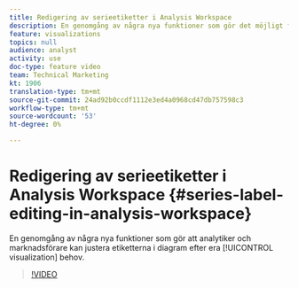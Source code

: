 ```yaml
---
title: Redigering av serieetiketter i Analysis Workspace
description: En genomgång av några nya funktioner som gör det möjligt för analytiker och marknadsförare att justera etiketterna i diagram efter era visualiseringsbehov.
feature: visualizations
topics: null
audience: analyst
activity: use
doc-type: feature video
team: Technical Marketing
kt: 1906
translation-type: tm+mt
source-git-commit: 24ad92b0ccdf1112e3ed4a0968cd47db757598c3
workflow-type: tm+mt
source-wordcount: '53'
ht-degree: 0%

---
```



# Redigering av serieetiketter i Analysis Workspace {#series-label-editing-in-analysis-workspace}

En genomgång av några nya funktioner som gör att analytiker och marknadsförare kan justera etiketterna i diagram efter era [!UICONTROL visualization] behov.

>[!VIDEO](https://video.tv.adobe.com/v/23728/?quality=12)
